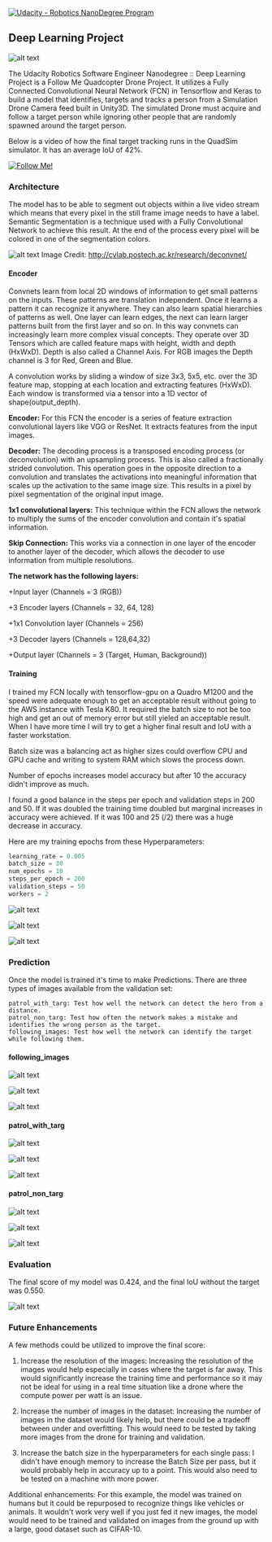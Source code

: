 [![Udacity - Robotics NanoDegree Program](https://s3-us-west-1.amazonaws.com/udacity-robotics/Extra+Images/RoboND_flag.png)](https://www.udacity.com/robotics)

## Deep Learning Project ##

[image_0]: ./docs/misc/sim_screenshot.png
![alt text][image_0] 


The Udacity Robotics Software Engineer Nanodegree :: Deep Learning Project is a Follow Me Quadcopter Drone Project. It utilizes a Fully Connected Convolutional Neural Network (FCN) in Tensorflow and Keras to build a model that identifies, targets and tracks a person from a Simulation Drone Camera feed built in Unity3D. The simulated Drone must acquire and follow a target person while ignoring other people that are randomly spawned around the target person.

Below is a video of how the final target tracking runs in the QuadSim simulator. It has an average IoU of 42%.

[![Follow Me!](./images/youtube_screen.jpg)](https://www.youtube.com/watch?v=LM8i6oglozw)

### Architecture ###

The model has to be able to segment out objects within a live video stream which means that every pixel in the still frame image needs to have a label. Semantic Segmentation is a technique used with a Fully Convolutional Network to achieve this result. At the end of the process every pixel will be colored in one of the segmentation colors.


[image_5]: ./images/FCN.png
![alt text][image_5]
Image Credit: http://cvlab.postech.ac.kr/research/deconvnet/


#### Encoder ####
Convnets learn from local 2D windows of information to get small patterns on the inputs. These patterns are translation independent. Once it learns a pattern it can recognize it anywhere. They can also learn spatial hierarchies of patterns as well. One layer can learn edges, the next can learn larger patterns built from the first layer and so on. In this way convnets can increasingly learn more complex visual concepts. They operate over 3D Tensors which are called feature maps with height, width and depth (HxWxD). Depth is also called a Channel Axis. For RGB images the Depth channel is 3 for Red, Green and Blue.

A convolution works by sliding a window of size 3x3, 5x5, etc. over the 3D feature map, stopping at each location and extracting features (HxWxD). Each window is transformed via a tensor into a 1D vector of shape(output_depth).

**Encoder:** For this FCN the encoder is a series of feature extraction convolutional layers like VGG or ResNet. It extracts features from the input images.

**Decoder:** The decoding process is a transposed encoding process (or deconvolution) with an upsampling process. This is also called a fractionally strided convolution. This operation goes in the opposite direction to a convolution and translates the activations into meaningful information that scales up the activation to the same image size. This results in a pixel by pixel segmentation of the original input image.

**1x1 convolutional layers:** This technique within the FCN allows the network to multiply the sums of the encoder convolution and contain it's spatial information.

**Skip Connection:** This works via a connection in one layer of the encoder to another layer of the decoder, which allows the decoder to use information from multiple resolutions.

**The network has the following layers:**

  +Input layer (Channels = 3 (RGB))

  +3 Encoder layers (Channels = 32, 64, 128)

  +1x1 Convolution layer (Channels = 256)

  +3 Decoder layers (Channels = 128,64,32)

  +Output layer (Channels = 3 (Target, Human, Background))


#### Training ####

I trained my FCN locally with tensorflow-gpu on a Quadro M1200 and the speed were adequate enough to get an acceptable result without going to the AWS instance with Tesla K80. It required the batch size to not be too high and get an out of memory error but still yieled an acceptable result. When I have more time I will try to get a higher final result and IoU with a faster workstation.

Batch size was a balancing act as higher sizes could overflow CPU and GPU cache and writing to system RAM which slows the process down.

Number of epochs increases model accuracy but after 10 the accuracy didn't improve as much.

I found a good balance in the steps per epoch and validation steps in 200 and 50. If it was doubled the training time doubled but marginal increases in accuracy were achieved. If it was 100 and 25 (/2) there was a huge decrease in accuracy.

Here are my training epochs from these Hyperparameters:

```python
learning_rate = 0.005
batch_size = 30
num_epochs = 10
steps_per_epoch = 200
validation_steps = 50
workers = 2
```

[image_2]: ./images/sem_seg_epochs_01.jpg
![alt text][image_2]

[image_3]: ./images/sem_seg_epochs_02.jpg
![alt text][image_3]

[image_4]: ./images/sem_seg_epochs_03.jpg
![alt text][image_4]


### Prediction ###

Once the model is trained it's time to make Predictions. There are three types of images available from the validation set:

```
patrol_with_targ: Test how well the network can detect the hero from a distance.
patrol_non_targ: Test how often the network makes a mistake and identifies the wrong person as the target.
following_images: Test how well the network can identify the target while following them.
```

#### following_images ####

[image_6]: ./images/following_01.png
![alt text][image_6]

[image_7]: ./images/following_02.png
![alt text][image_7]

[image_8]: ./images/following_03.png
![alt text][image_8]

#### patrol_with_targ ####

[image_9]: ./images/following_withtarget_01.png
![alt text][image_9]

[image_10]: ./images/following_withtarget_02.png
![alt text][image_10]

[image_11]: ./images/following_withtarget_03.png
![alt text][image_11]

#### patrol_non_targ ####

[image_12]: ./images/following_notarget_01.png
![alt text][image_12]

[image_13]: ./images/following_notarget_02.png
![alt text][image_13]

[image_14]: ./images/following_notarget_03.png
![alt text][image_14]


### Evaluation ###

The final score of my model was 0.424, and the final IoU without the target was 0.550.

[image_15]: ./images/evaluation.jpg
![alt text][image_15]

### Future Enhancements ###

A few methods could be utilized to improve the final score:

1. Increase the resolution of the images: Increasing the resolution of the images would help especially in cases where the target is far away. This would significantly increase the training time and performance so it may not be ideal for using in a real time situation like a drone where the compute power per watt is an issue.

2. Increase the number of images in the dataset: Increasing the number of images in the dataset would likely help, but there could be a tradeoff between under and overfitting. This would need to be tested by taking more images from the drone for training and validation.

3. Increase the batch size in the hyperparameters for each single pass: I didn't have enough memory to increase the Batch Size per pass, but it would probably help in accuracy up to a point. This would also need to be tested on a machine with more power.

Additional enhancements: For this example, the model was trained on humans but it could be repurposed to recognize things like vehicles or animals. It wouldn't work very well if you just fed it new images, the model would need to be trained and validated on images from the ground up with a large, good dataset such as CIFAR-10.
